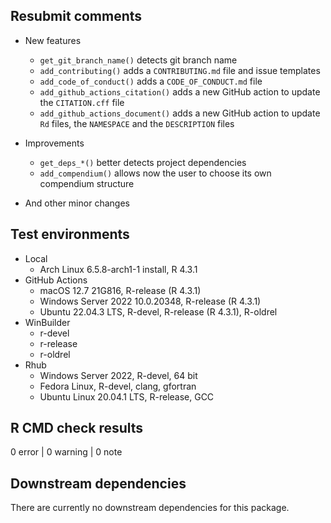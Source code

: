## Resubmit comments

* New features
  * `get_git_branch_name()` detects git branch name
  * `add_contributing()` adds a `CONTRIBUTING.md` file and issue templates
  * `add_code_of_conduct()` adds a `CODE_OF_CONDUCT.md` file
  * `add_github_actions_citation()` adds a new GitHub action to update the 
  `CITATION.cff` file
  * `add_github_actions_document()` adds a new GitHub action to update `Rd` files,
  the `NAMESPACE` and the `DESCRIPTION` files

* Improvements
  * `get_deps_*()` better detects project dependencies
  * `add_compendium()` allows now the user to choose its own compendium structure

* And other minor changes


## Test environments

* Local
  * Arch Linux 6.5.8-arch1-1 install, R 4.3.1
* GitHub Actions
  * macOS 12.7 21G816, R-release (R 4.3.1)
  * Windows Server 2022 10.0.20348, R-release (R 4.3.1)
  * Ubuntu 22.04.3 LTS, R-devel, R-release (R 4.3.1), R-oldrel
* WinBuilder
  * r-devel
  * r-release
  * r-oldrel
* Rhub
  * Windows Server 2022, R-devel, 64 bit
  * Fedora Linux, R-devel, clang, gfortran
  * Ubuntu Linux 20.04.1 LTS, R-release, GCC

## R CMD check results

0 error | 0 warning | 0 note


## Downstream dependencies

There are currently no downstream dependencies for this package.
